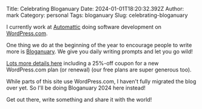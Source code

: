 Title: Celebrating Bloganuary
Date: 2024-01-01T18:20:32.392Z
Author: mark
Category: personal
Tags: bloganuary
Slug: celebrating-bloganuary

I currently work at [Automattic](https://automattic.com/) doing software development on [WordPress.com](https://wordpress.com).

One thing we do at the beginning of the year to encourage people to write more is [Bloganuary](https://bloganuary.wordpress.com/). We give you daily writing prompts and let you go wild!

[Lots more details here](https://bloganuary.wordpress.com/2023/12/15/bloganuarys-back-baby/) including a 25%-off coupon for a new WordPress.com plan (or renewal) (our free plans are super generous too).

While parts of this site use WordPress.com, I haven't fully migrated the blog over yet. So I'll be doing Bloganuary 2024 here instead! 

Get out there, write something and share it with the world!